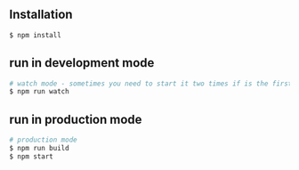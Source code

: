 ## Installation

```bash
$ npm install
```

## run in development mode

```bash
# watch mode - sometimes you need to start it two times if is the first time you run this command.
$ npm run watch
```

## run in production mode

```bash
# production mode
$ npm run build
$ npm start
```
